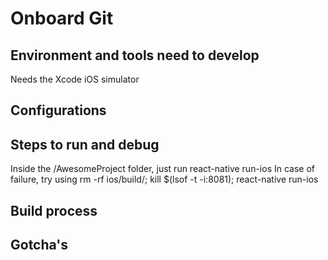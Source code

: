# Onboard Git

## Environment and tools need to develop
Needs the Xcode iOS simulator
## Configurations
## Steps to run and debug
Inside the /AwesomeProject folder, just run
react-native run-ios
In case of failure, try using
rm -rf ios/build/; kill $(lsof -t -i:8081); react-native run-ios
## Build process
## Gotcha's
